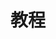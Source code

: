 ---
title: 教程
description: 师者，所以传道授业解惑也。
image:

# Badge style
style:
    background: "#2a9d8f"
    color: "#fff"
---